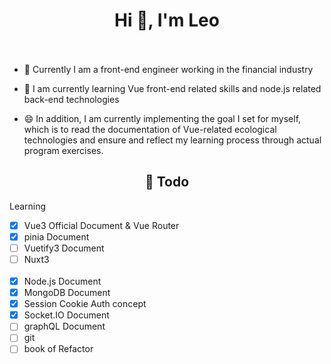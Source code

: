 <h1 align="center"> Hi 👋, I'm Leo <br><br></h1>

- 🔭 Currently I am a front-end engineer working in the financial industry

- 🌱 I am currently learning Vue front-end related skills and node.js related back-end technologies

- 😄 In addition, I am currently implementing the goal I set for myself, which is to read the documentation of Vue-related ecological technologies and ensure and reflect my learning process through actual program exercises.

<h2 align="center">📓 Todo </h2>  
Learning

- [x] Vue3 Official Document & Vue Router
- [x] pinia Document
- [ ] Vuetify3 Document
- [ ] Nuxt3 
<br><br>
- [x] Node.js Document
- [x] MongoDB Document
- [x] Session Cookie Auth concept
- [x] Socket.IO Document
- [ ] graphQL Document
- [ ] git
- [ ] book of Refactor